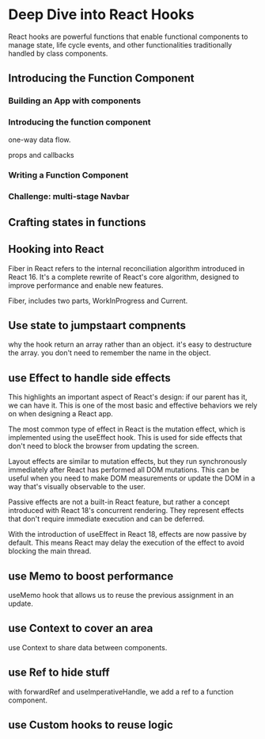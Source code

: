 # Deep Dive into React Hooks

React hooks are powerful functions that enable functional components to manage state, life cycle events, and other functionalities traditionally handled by class components.

## Introducing the Function Component

### Building an App with components
### Introducing the function component

one-way data flow.

props and callbacks

### Writing a Function Component
### Challenge: multi-stage Navbar 

## Crafting states in functions

## Hooking into React

Fiber in React refers to the internal reconciliation algorithm introduced in React 16. It's a complete rewrite of React's core algorithm, designed to improve performance and enable new features.

Fiber, includes two parts, WorkInProgress and Current.

## Use state to jumpstaart compnents

why the hook return an array rather than an object. 
it's easy to destructure the array. you don't need to remember the name in the object.

## use Effect to handle side effects

This highlights an important aspect of React's design: if our parent has it, we can have it. This is one of the most basic and effective behaviors we rely on when designing a React app.

The most common type of effect in React is the mutation effect, which is implemented using the useEffect hook. This is used for side effects that don't need to block the browser from updating the screen.

Layout effects are similar to mutation effects, but they run synchronously immediately after React has performed all DOM mutations. This can be useful when you need to make DOM measurements or update the DOM in a way that's visually observable to the user.

Passive effects are not a built-in React feature, but rather a concept introduced with React 18's concurrent rendering. They represent effects that don't require immediate execution and can be deferred.

With the introduction of useEffect in React 18, effects are now passive by default. This means React may delay the execution of the effect to avoid blocking the main thread.

## use Memo to boost performance

useMemo hook that allows us to reuse the previous assignment in an update.

## use Context to cover an area

use Context to share data between components.

## use Ref to hide stuff


with forwardRef and useImperativeHandle, we add a ref to a function component.

## use Custom hooks to reuse logic 

